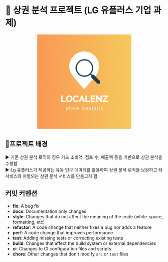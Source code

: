 # 🌇 상권 분석 프로젝트 (LG 유플러스 기업 과제)

<div align="center">
  <img src="images/logo.png" alt="로고" width="300">
</div>

## 👏프로젝트 배경
▶️ 기존 상권 분석 로직의 경우 카드 소비액, 점포 수, 매출액 등을 기반으로 상권 분석을 수행함<br/>
▶️ Lg 유플러스가 제공하는 유동 인구 데이터를 활용하여 상권 분석 로직을 보완하고 타 서비스와 차별되는 상권 분석 서비스를 만들고자 함

## 커밋 커벤션

- **fix**: A bug fix  
- **docs**: Documentation only changes  
- **style**: Changes that do not affect the meaning of the code (white-space, formatting, etc)  
- **refactor**: A code change that neither fixes a bug nor adds a feature  
- **perf**: A code change that improves performance  
- **test**: Adding missing tests or correcting existing tests  
- **build**: Changes that affect the build system or external dependencies  
- **ci**: Changes to CI configuration files and scripts  
- **chore**: Other changes that don't modify `src` or `test` files  
